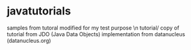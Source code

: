# javatutorials
samples from tutoral modified for my test purpose
\n
tutorial/  copy of tutorial from JDO (Java Data Objects) implementation from datanucleus (datanucleus.org)
